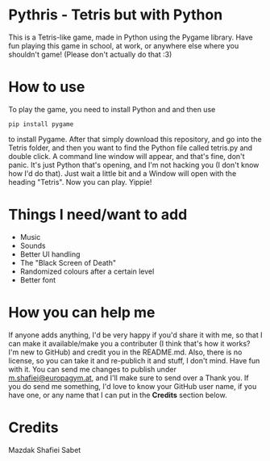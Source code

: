 # Pythris - Tetris but with Python
This is a Tetris-like game, made in Python using the Pygame library. Have fun playing this game in school, at work, or anywhere else where you shouldn't game! (Please don't actually do that :3)
# How to use
To play the game, you need to install Python and and then use
```
pip install pygame
```
to install Pygame. After that simply download this repository, and go into the Tetris folder, and then you want to find the Python file called tetris.py and double click. A command line window will appear, and that's fine, don't panic. It's just Python that's opening, and I'm not hacking you (I don't know how I'd do that). Just wait a little bit and a Window will open with the heading "Tetris". Now you can play. Yippie! 
# Things I need/want to add
* Music
* Sounds
* Better UI handling
* The "Black Screen of Death"
* Randomized colours after a certain level
* Better font
# How you can help me
If anyone adds anything, I'd be very happy if you'd share it with me, so that I can make it available/make you a contributer (I think that's how it works? I'm new to GitHub) and credit you in the README.md. Also, there is no license, so you can take it and re-publich it and stuff, I don't mind. Have fun with it.
You can send me changes to publish under m.shafiei@europagym.at, and I'll make sure to send over a Thank you. If you do send me something, I'd love to know your GitHub user name, if you have one, or any name that I can put in the **Credits** section below.
# Credits
Mazdak Shafiei Sabet
